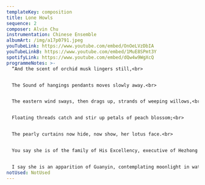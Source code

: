 ```yaml
---
templateKey: composition
title: Lone Howls
sequence: 2
composer: Alvin Chu
instrumentation: Chinese Ensemble
albumArt: /img/a17p0791.jpeg
youTubeLink: https://www.youtube.com/embed/OnOeLVzDbIA
youTubeLinkB: https://www.youtube.com/embed/1MuE8SPmt3Y
spotifyLink: https://www.youtube.com/embed/dQw4w9WgXcQ
programmeNotes: >-
  “And the scent of orchid musk lingers still,<br>


  The Sound of hangings pendants moves slowly away.<br>


  The eastern wind sways, then drags up, strands of weeping willows,<br>


  Floating threads catch and stir up petals of peach blossom;<br>


  The pearly curtains now hide, now show, her lotus face.<br>


  You say she is of the family of His Excellency, executive of Hezhong Prefecture;<br>


  I say she is an apparition of Guanyin, contemplating moonlight in water.”<br>
notUsed: NotUsed
---
```

